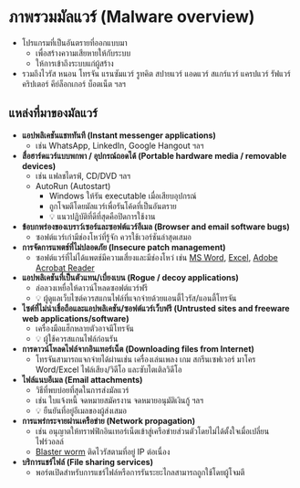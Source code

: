 
# ภาพรวมมัลแวร์ (Malware overview)

- โปรแกรมที่เป็นอันตรายที่ออกแบบมา
  - เพื่อสร้างความเสียหายให้กับระบบ
  - ให้การเข้าถึงระบบแก่ผู้สร้าง
- รวมถึงไวรัส หนอน โทรจัน แรนซัมแวร์ รูทคิต สปายแวร์ แอดแวร์ สแกร์แวร์ แครปแวร์ รัฟแวร์ คริปเตอร์ คีย์ล็อกเกอร์ บ็อตเน็ต ฯลฯ

## แหล่งที่มาของมัลแวร์

- **แอปพลิเคชันแชททันที (Instant messenger applications)**
  - เช่น WhatsApp, LinkedIn, Google Hangout ฯลฯ
- **สื่อฮาร์ดแวร์แบบพกพา / อุปกรณ์ถอดได้ (Portable hardware media / removable devices)**
  - เช่น แฟลชไดรฟ์, CD/DVD ฯลฯ
  - AutoRun (Autostart)
    - Windows ให้รัน executable เมื่อเสียบอุปกรณ์
    - ถูกโจมตีโดยมัลแวร์เพื่อรันโค้ดที่เป็นอันตราย
    - 💡 แนวปฏิบัติที่ดีที่สุดคือปิดการใช้งาน
- **ข้อบกพร่องของเบราว์เซอร์และซอฟต์แวร์อีเมล (Browser and email software bugs)**
  - ซอฟต์แวร์เก่ามีช่องโหว่ที่รู้จัก ควรใช้เวอร์ชันล่าสุดเสมอ
- **การจัดการแพตช์ที่ไม่ปลอดภัย (Insecure patch management)**
  - ซอฟต์แวร์ที่ไม่ได้แพตช์มีความเสี่ยงและมีช่องโหว่ เช่น [MS Word](https://nvd.nist.gov/vuln/detail/CVE-2017-0281), [Excel](https://nvd.nist.gov/vuln/detail/CVE-2017-0006), [Adobe Acrobat Reader](https://nvd.nist.gov/vuln/detail/CVE-2017-3118)
- **แอปพลิเคชันที่เป็นตัวแทน/เบี่ยงเบน (Rogue / decoy applications)**
  - ล่อลวงเหยื่อให้ดาวน์โหลดซอฟต์แวร์ฟรี
  - 💡 ผู้ดูแลเว็บไซต์ควรสแกนไฟล์ที่แจกจ่ายด้วยแอนตี้ไวรัส/แอนตี้โทรจัน
- **ไซต์ที่ไม่น่าเชื่อถือและแอปพลิเคชัน/ซอฟต์แวร์เว็บฟรี (Untrusted sites and freeware web applications/software)**
  - เครื่องมือแฮ็กหลายตัวอาจมีโทรจัน
  - 💡 ผู้ใช้ควรสแกนไฟล์ก่อนรัน
- **การดาวน์โหลดไฟล์จากอินเทอร์เน็ต (Downloading files from Internet)**
  - โทรจันสามารถแจกจ่ายได้ผ่านเช่น เครื่องเล่นเพลง เกม สกรีนเซฟเวอร์ มาโคร Word/Excel ไฟล์เสียง/วิดีโอ และซับไตเติลวิดีโอ
- **ไฟล์แนบอีเมล (Email attachments)**
  - วิธีที่พบบ่อยที่สุดในการส่งมัลแวร์
  - เช่น ใบแจ้งหนี้ จดหมายสมัครงาน จดหมายอนุมัติเงินกู้ ฯลฯ
  - 💡 ยืนยันที่อยู่อีเมลของผู้ส่งเสมอ
- **การแพร่กระจายผ่านเครือข่าย (Network propagation)**
  - เช่น อนุญาตให้ทราฟฟิกอินเทอร์เน็ตเข้าสู่เครือข่ายส่วนตัวโดยไม่ได้ตั้งใจเมื่อเปลี่ยนไฟร์วอลล์
  - [Blaster worm](https://en.wikipedia.org/wiki/Blaster_(computer_worm)) ติดไวรัสตามที่อยู่ IP ต่อเนื่อง
- **บริการแชร์ไฟล์ (File sharing services)**
  - พอร์ตเปิดสำหรับการแชร์ไฟล์หรือการรันระยะไกลสามารถถูกใช้โดยผู้โจมตี
